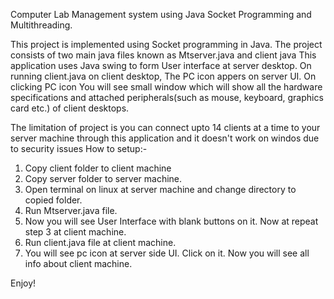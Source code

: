 Computer Lab Management system using Java Socket Programming and Multithreading.

This project is implemented using Socket programming in Java. The project consists of two main java files known as Mtserver.java and client java
This application uses Java swing to form User interface at server desktop. On running client.java on client desktop, The PC icon appers on server UI.
On clicking PC icon You will see small window which will show all the hardware specifications and attached peripherals(such as mouse, keyboard, graphics card etc.) of client desktops.

The limitation of project is you can connect upto 14 clients at a time to your server machine through this application and it doesn't work on windos due to security issues
How to setup:-
1. Copy client folder to client machine
2. Copy server folder to server machine.
3. Open terminal on linux at server machine and change directory to copied folder.
4. Run Mtserver.java file.
5. Now you will see User Interface with blank buttons on it. Now at repeat step 3 at client machine.
6. Run client.java file at client machine.
7. You will see pc icon at server side UI. Click on it. Now you will see all info about client machine.

Enjoy!
